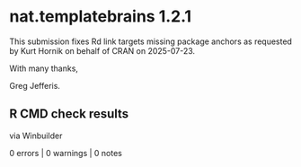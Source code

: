 # nat.templatebrains 1.2.1

This submission fixes Rd link targets missing package anchors as requested by
Kurt Hornik on behalf of CRAN on 2025-07-23.

With many thanks,

Greg Jefferis.

## R CMD check results

via Winbuilder

0 errors | 0 warnings | 0 notes
